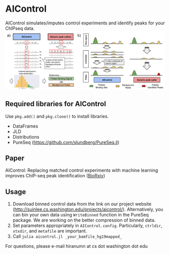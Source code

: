 # AIControl

AIControl simulates/imputes control experiments and identify peaks for your ChIPseq data.
![alt text](images/concept.png)

## Required libraries for AIControl

Use ```pkg.add()``` and ```pkg.clone()``` to install libraries.
- DataFrames
- JLD
- Distributions
- PureSeq (https://github.com/slundberg/PureSeq.jl)

## Paper
AIControl:  Replacing matched control experiments with machine learning improves ChIP-seq peak identification ([BioRxiv](https://www.biorxiv.org/content/early/2018/03/08/278762?rss=1))

## Usage
1. Download binned control data from the link on our project website (http://suinlee.cs.washington.edu/projects/aicontrol/). Alternatively, you can bin your own data using ```WriteBinned``` function in the PureSeq package. We are working on the better compression of binned data.  
2. Set parameters appropriately in ```AIControl.config```. Particularly, ```ctrldir```, ```xtxdir```, and ```metafile``` are important. 
3. Call ```julia aicontrol.jl _your_bamfile_hg19mapped_```

<!---
## TOD0
 - switch binning to UInt16 instead of UInt32.
 - add check for recomputing XtXs.
 - merge PureSeq code to this repo if possible.
--->
 
For questions, please e-mail hiranumn at cs dot washington dot edu
